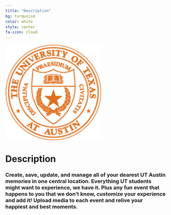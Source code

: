 ```yaml
---
title: "Description"
bg: turquoise
color: white
style: center
fa-icon: cloud 
---
```


<img class="roundrect" alt="photo" src="img/utexass.png" width="300">

# Description

### Create, save, update, and manage all of your dearest UT Austin memories in one central location. Everything UT students might want to experience, we have it. Plus any fun event that happens to you that we don’t know, customize your experience and add it! Upload media to each event and relive your happiest and best moments.
